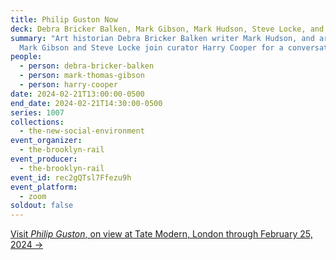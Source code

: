 ```yaml
---
title: Philip Guston Now
deck: Debra Bricker Balken, Mark Gibson, Mark Hudson, Steve Locke, and Harry Cooper
summary: "Art historian Debra Bricker Balken writer Mark Hudson, and artists
  Mark Gibson and Steve Locke join curator Harry Cooper for a conversation. "
people:
  - person: debra-bricker-balken
  - person: mark-thomas-gibson
  - person: harry-cooper
date: 2024-02-21T13:00:00-0500
end_date: 2024-02-21T14:30:00-0500
series: 1007
collections:
  - the-new-social-environment
event_organizer:
  - the-brooklyn-rail
event_producer:
  - the-brooklyn-rail
event_id: rec2gQTsl7Ffezu9h
event_platform:
  - zoom
soldout: false
---
```

[V﻿isit *Philip Guston*, on view at Tate Modern, London through February 25, 2024 →](https://www.tate.org.uk/whats-on/tate-modern/philip-guston)